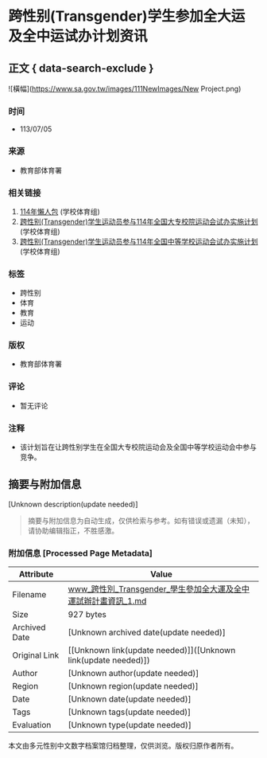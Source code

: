# 跨性别(Transgender)学生参加全大运及全中运试办计划资讯

## 正文 { data-search-exclude }


![橫幅](https://www.sa.gov.tw/images/111NewImages/New Project.png)

### 时间
- 113/07/05

### 来源
- 教育部体育署

### 相关链接
1. [114年懶人包](https://www.sa.gov.tw/PageContent?n=8325) (学校体育组)
2. [跨性别(Transgender)学生运动员参与114年全国大专校院运动会试办实施计划](https://www.sa.gov.tw/PageContent?n=8326) (学校体育组)
3. [跨性别(Transgender)学生运动员参与114年全国中等学校运动会试办实施计划](https://www.sa.gov.tw/PageContent?n=8327) (学校体育组)

### 标签
- 跨性别
- 体育
- 教育
- 运动

### 版权
- 教育部体育署

### 评论
- 暂无评论

### 注释
- 该计划旨在让跨性别学生在全国大专校院运动会及全国中等学校运动会中参与竞争。
<!-- tcd_original_link https://www.sa.gov.tw/PageContent?n=7364 -->


## 摘要与附加信息

<!-- tcd_abstract -->
[Unknown description(update needed)]
<!-- tcd_abstract_end -->

> 摘要与附加信息为自动生成，仅供检索与参考。如有错误或遗漏（未知），请协助编辑指正，不胜感激。

### 附加信息 [Processed Page Metadata]

| Attribute       | Value                                  |
|-----------------|----------------------------------------|
| Filename        | www_跨性別_Transgender_學生參加全大運及全中運試辦計畫資訊_1.md                             |
| Size            | 927 bytes                           |
| Archived Date   | [Unknown archived date(update needed)]                             |
| Original Link   | [[Unknown link(update needed)]]([Unknown link(update needed)])                       |
| Author          | [Unknown author(update needed)]                               |
| Region          | [Unknown region(update needed)]                               |
| Date            | [Unknown date(update needed)]                                 |
| Tags            | [Unknown tags(update needed)]                                 |
| Evaluation            | [Unknown type(update needed)]                                 |
<!-- tcd_table_end -->

本文由多元性别中文数字档案馆归档整理，仅供浏览。版权归原作者所有。
